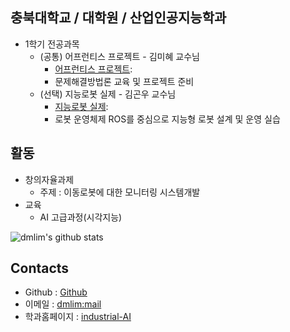 ## 충북대학교 / 대학원 / 산업인공지능학과
- 1학기 전공과목 
  - (공통) 어프런티스 프로젝트 - 김미혜 교수님
    - [어프런티스 프로젝트](https://github.com/dmlim-cb/industrial-AI-master/tree/master/projects/어프렌티스-프로젝트): 
    - 문제해결방법론 교육 및 프로젝트 준비
  - (선택) 지능로봇 실제 - 김곤우 교수님
    - [지능로봇 실제](https://github.com/dmlim-cb/industrial-AI-master/tree/master/projects/지능로봇-실제): 
    - 로봇 운영체제 ROS를 중심으로 지능형 로봇 설계 및 운영 실습

## 활동
- 창의자율과제
  - 주제 : 이동로봇에 대한 모니터링 시스템개발
- 교육
  - AI 고급과정(시각지능)

![dmlim's github stats](https://github-readme-stats.vercel.app/api?username=anuraghazra&show_icons=true&theme=radical)


## Contacts

- Github : [Github](http://github.com/dmlim-cb)
- 이메일 : [dmlim:mail](mailto:dmlim@aimobility.io)
- 학과홈페이지 : [industrial-AI](https://github.com/industrial-AI)
